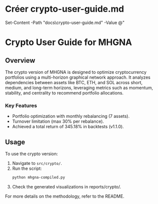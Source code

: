 # Créer crypto-user-guide.md
Set-Content -Path "docs\crypto-user-guide.md" -Value @"
# Crypto User Guide for MHGNA

## Overview
The crypto version of MHGNA is designed to optimize cryptocurrency portfolios using a multi-horizon graphical network approach. It analyzes dependencies between assets like BTC, ETH, and SOL across short, medium, and long-term horizons, leveraging metrics such as momentum, stability, and centrality to recommend portfolio allocations.

### Key Features
- Portfolio optimization with monthly rebalancing (7 assets).
- Turnover limitation (max 30% per rebalance).
- Achieved a total return of 345.18% in backtests (v1.1.0).

## Usage
To use the crypto version:
1. Navigate to `src/crypto/`.
2. Run the script:
   ```bash
   python mhgna-compiled.py
      ```
3. Check the generated visualizations in reports/crypto/.

For more details on the methodology, refer to the README.